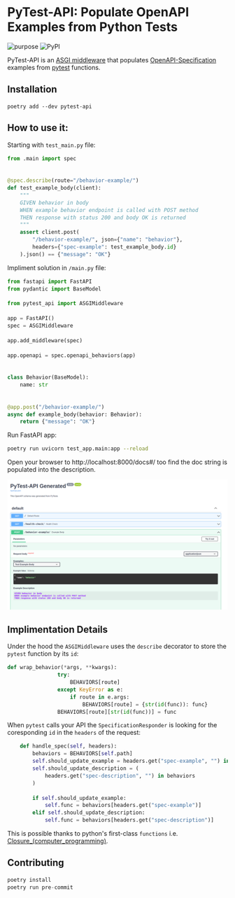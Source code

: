 # PyTest-API: Populate OpenAPI Examples from Python Tests

![purpose](https://img.shields.io/badge/purpose-testing-green.svg)
![PyPI](https://img.shields.io/pypi/v/pytest-api.svg)

PyTest-API is an [ASGI middleware](https://asgi.readthedocs.io/en/latest/specs/main.html#middleware) that populates [OpenAPI-Specification](https://github.com/OAI/OpenAPI-Specification/) examples from [pytest](https://pypi.org/project/pytest/) functions. 


## Installation

```
poetry add --dev pytest-api
```

## How to use it:

Starting with `test_main.py` file: 

```python
from .main import spec


@spec.describe(route="/behavior-example/")
def test_example_body(client):
    """
    GIVEN behavior in body
    WHEN example behavior endpoint is called with POST method
    THEN response with status 200 and body OK is returned
    """
    assert client.post(
        "/behavior-example/", json={"name": "behavior"},
        headers={"spec-example": test_example_body.id}
    ).json() == {"message": "OK"}
```

Impliment solution in `/main.py` file:

```python
from fastapi import FastAPI
from pydantic import BaseModel

from pytest_api import ASGIMiddleware

app = FastAPI()
spec = ASGIMiddleware

app.add_middleware(spec)

app.openapi = spec.openapi_behaviors(app)


class Behavior(BaseModel):
    name: str


@app.post("/behavior-example/")
async def example_body(behavior: Behavior):
    return {"message": "OK"}
```

Run FastAPI app:
```bash
poetry run uvicorn test_app.main:app --reload
```

Open your browser to http://localhost:8000/docs#/ too find the doc string is populated into the description.

![Your doc string will now be populated into the description.](./OpenAPI.png)

## Implimentation Details

Under the hood the `ASGIMiddleware` uses the `describe` decorator to store the `pytest` function by its `id`: 

```python
def wrap_behavior(*args, **kwargs):
                try:
                    BEHAVIORS[route]
                except KeyError as e:
                    if route in e.args:
                        BEHAVIORS[route] = {str(id(func)): func}
                BEHAVIORS[route][str(id(func))] = func
```

When `pytest` calls your API the `SpecificationResponder` is looking for the coresponding `id` in the `headers` of the request:

```python
    def handle_spec(self, headers):
        behaviors = BEHAVIORS[self.path]
        self.should_update_example = headers.get("spec-example", "") in behaviors
        self.should_update_description = (
            headers.get("spec-description", "") in behaviors
        )

        if self.should_update_example:
            self.func = behaviors[headers.get("spec-example")]
        elif self.should_update_description:
            self.func = behaviors[headers.get("spec-description")]
```

This is possible thanks to python's first-class `functions` i.e. [Closure_(computer_programming)](https://en.wikipedia.org/wiki/Closure_(computer_programming)).

## Contributing

```python
poetry install
poetry run pre-commit
```
